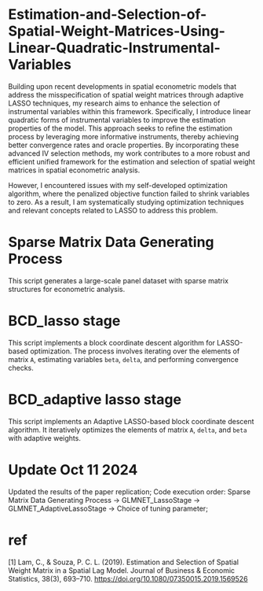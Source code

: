 # Estimation-and-Selection-of-Spatial-Weight-Matrices-Using-Linear-Quadratic-Instrumental-Variables
Building upon recent developments in spatial econometric models that address the misspecification of spatial weight matrices through adaptive LASSO techniques, my research aims to enhance the selection of instrumental variables within this framework. Specifically, I introduce linear quadratic forms of instrumental variables to improve the estimation properties of the model. This approach seeks to refine the estimation process by leveraging more informative instruments, thereby achieving better convergence rates and oracle properties. By incorporating these advanced IV selection methods, my work contributes to a more robust and efficient unified framework for the estimation and selection of spatial weight matrices in spatial econometric analysis.

However, I encountered issues with my self-developed optimization algorithm, where the penalized objective function failed to shrink variables to zero. As a result, I am systematically studying optimization techniques and relevant concepts related to LASSO to address this problem.

Sparse Matrix Data Generating Process
=====
This script generates a large-scale panel dataset with sparse matrix structures for econometric analysis.


BCD_lasso stage
=====
This script implements a block coordinate descent algorithm for LASSO-based optimization. The process involves iterating over the elements of matrix `A`, estimating variables `beta`, `delta`, and performing convergence checks. 


BCD_adaptive lasso stage
=====
This script implements an Adaptive LASSO-based block coordinate descent algorithm. It iteratively optimizes the elements of matrix `A`, `delta`, and `beta` with adaptive weights.


Update Oct 11 2024
=====
Updated the results of the paper replication;
Code execution order: Sparse Matrix Data Generating Process -> GLMNET_LassoStage -> GLMNET_AdaptiveLassoStage -> Choice of tuning parameter;

ref
=====
[1] Lam, C., & Souza, P. C. L. (2019). Estimation and Selection of Spatial Weight Matrix in a Spatial Lag Model. Journal of Business & Economic Statistics, 38(3), 693–710. https://doi.org/10.1080/07350015.2019.1569526




